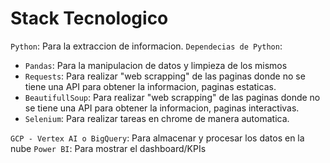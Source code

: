 # Stack Tecnologico

`Python`: Para la extraccion de informacion.
`Dependecias de Python`:
  * `Pandas`: Para la manipulacion de datos y limpieza de los mismos
  * `Requests`: Para realizar "web scrapping" de las paginas donde no se tiene una API para obtener la informacion, paginas estaticas.
  * `BeautifullSoup`: Para realizar "web scrapping" de las paginas donde no se tiene una API para obtener la informacion, paginas interactivas.
  * `Selenium`: Para realizar tareas en chrome de manera automatica.
    
`GCP - Vertex AI o BigQuery`: Para almacenar y procesar los datos en la nube
`Power BI`: Para mostrar el dashboard/KPIs
